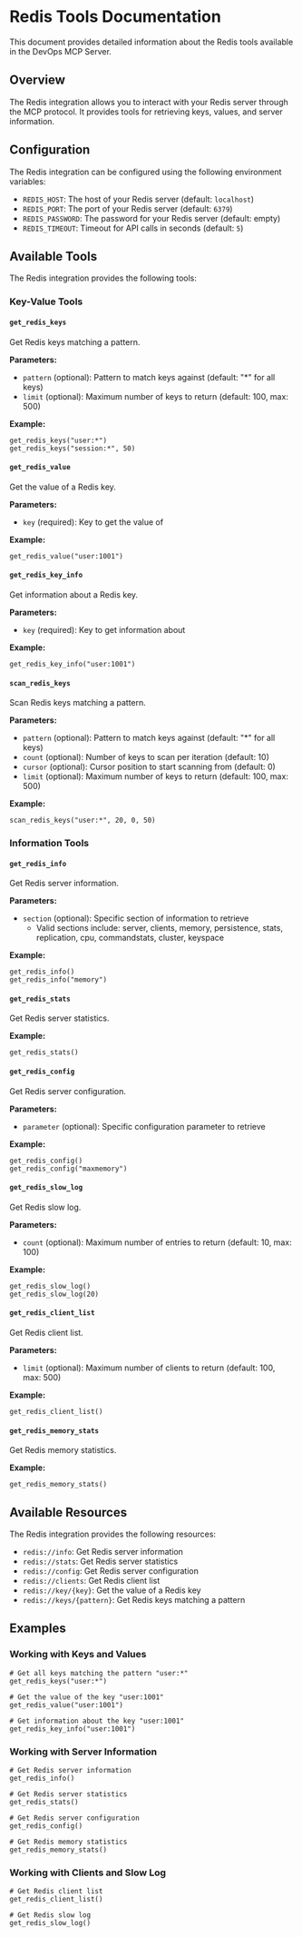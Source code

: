 # Redis Tools Documentation

This document provides detailed information about the Redis tools available in the DevOps MCP Server.

## Overview

The Redis integration allows you to interact with your Redis server through the MCP protocol. It provides tools for retrieving keys, values, and server information.

## Configuration

The Redis integration can be configured using the following environment variables:

- `REDIS_HOST`: The host of your Redis server (default: `localhost`)
- `REDIS_PORT`: The port of your Redis server (default: `6379`)
- `REDIS_PASSWORD`: The password for your Redis server (default: empty)
- `REDIS_TIMEOUT`: Timeout for API calls in seconds (default: `5`)

## Available Tools

The Redis integration provides the following tools:

### Key-Value Tools

#### `get_redis_keys`

Get Redis keys matching a pattern.

**Parameters:**
- `pattern` (optional): Pattern to match keys against (default: "*" for all keys)
- `limit` (optional): Maximum number of keys to return (default: 100, max: 500)

**Example:**
```
get_redis_keys("user:*")
get_redis_keys("session:*", 50)
```

#### `get_redis_value`

Get the value of a Redis key.

**Parameters:**
- `key` (required): Key to get the value of

**Example:**
```
get_redis_value("user:1001")
```

#### `get_redis_key_info`

Get information about a Redis key.

**Parameters:**
- `key` (required): Key to get information about

**Example:**
```
get_redis_key_info("user:1001")
```

#### `scan_redis_keys`

Scan Redis keys matching a pattern.

**Parameters:**
- `pattern` (optional): Pattern to match keys against (default: "*" for all keys)
- `count` (optional): Number of keys to scan per iteration (default: 10)
- `cursor` (optional): Cursor position to start scanning from (default: 0)
- `limit` (optional): Maximum number of keys to return (default: 100, max: 500)

**Example:**
```
scan_redis_keys("user:*", 20, 0, 50)
```

### Information Tools

#### `get_redis_info`

Get Redis server information.

**Parameters:**
- `section` (optional): Specific section of information to retrieve
  - Valid sections include: server, clients, memory, persistence, stats, replication, cpu, commandstats, cluster, keyspace

**Example:**
```
get_redis_info()
get_redis_info("memory")
```

#### `get_redis_stats`

Get Redis server statistics.

**Example:**
```
get_redis_stats()
```

#### `get_redis_config`

Get Redis server configuration.

**Parameters:**
- `parameter` (optional): Specific configuration parameter to retrieve

**Example:**
```
get_redis_config()
get_redis_config("maxmemory")
```

#### `get_redis_slow_log`

Get Redis slow log.

**Parameters:**
- `count` (optional): Maximum number of entries to return (default: 10, max: 100)

**Example:**
```
get_redis_slow_log()
get_redis_slow_log(20)
```

#### `get_redis_client_list`

Get Redis client list.

**Parameters:**
- `limit` (optional): Maximum number of clients to return (default: 100, max: 500)

**Example:**
```
get_redis_client_list()
```

#### `get_redis_memory_stats`

Get Redis memory statistics.

**Example:**
```
get_redis_memory_stats()
```

## Available Resources

The Redis integration provides the following resources:

- `redis://info`: Get Redis server information
- `redis://stats`: Get Redis server statistics
- `redis://config`: Get Redis server configuration
- `redis://clients`: Get Redis client list
- `redis://key/{key}`: Get the value of a Redis key
- `redis://keys/{pattern}`: Get Redis keys matching a pattern

## Examples

### Working with Keys and Values

```
# Get all keys matching the pattern "user:*"
get_redis_keys("user:*")

# Get the value of the key "user:1001"
get_redis_value("user:1001")

# Get information about the key "user:1001"
get_redis_key_info("user:1001")
```

### Working with Server Information

```
# Get Redis server information
get_redis_info()

# Get Redis server statistics
get_redis_stats()

# Get Redis server configuration
get_redis_config()

# Get Redis memory statistics
get_redis_memory_stats()
```

### Working with Clients and Slow Log

```
# Get Redis client list
get_redis_client_list()

# Get Redis slow log
get_redis_slow_log()